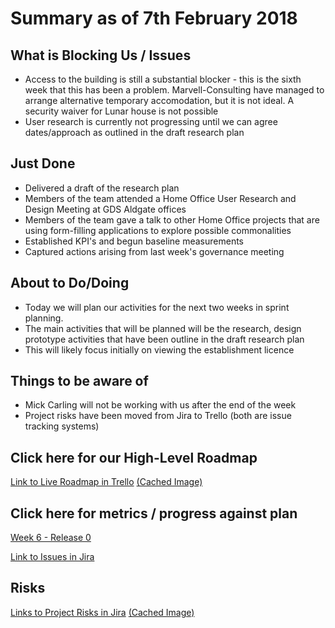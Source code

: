 # Summary as of 7th February 2018

## What is Blocking Us / Issues
* Access to the building is still a substantial blocker - this is the sixth week that this has been a problem. Marvell-Consulting have managed to arrange alternative temporary accomodation, but it is not ideal. A security waiver for Lunar house is not possible
* User research is currently not progressing until we can agree dates/approach as outlined in the draft research plan

## Just Done
* Delivered a draft of the research plan
* Members of the team attended a Home Office User Research and Design Meeting at GDS Aldgate offices
* Members of the team gave a talk to other Home Office projects that are using form-filling applications to explore possible commonalities
* Established KPI's and begun baseline measurements 
* Captured actions arising from last week's governance meeting

## About to Do/Doing
* Today we will plan our activities for the next two weeks in sprint planning. 
* The main activities that will be planned will be the research, design prototype activities that have been outline in the draft research plan
* This will likely focus initially on viewing the establishment licence

## Things to be aware of
* Mick Carling will not be working with us after the end of the week
* Project risks have been moved from Jira to Trello (both are issue tracking systems)

## Click here for our High-Level Roadmap
[Link to Live Roadmap in Trello](https://trello.com/b/gDQdE01u/asl-roadmap)    [\(Cached Image\)](graphs/ASLRoadMap07022018.png)

## Click here for metrics / progress against plan
[Week 6 - Release 0](graphs/progress07022018.png)

[Link to Issues in Jira](https://jira.digital.homeoffice.gov.uk/secure/RapidBoard.jspa?rapidView=287)

## Risks
[Links to Project Risks in Jira](https://trello.com/b/VuFuCL7t/risk-register-and-kpis-asl-delivery)    [\(Cached Image\)](graphs/ASLRiskRegister07022018.png)


